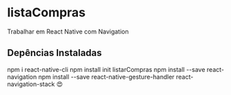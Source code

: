 # listaCompras
Trabalhar em React Native com Navigation

## Depências Instaladas
npm i react-native-cli
npm install init listarCompras
npm install --save react-navigation
npm install --save react-native-gesture-handler react-navigation-stack
:heart_eyes:
